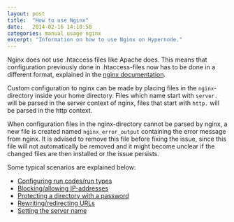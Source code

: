 ```yaml
---
layout: post
title:  "How to use Nginx"
date:   2014-02-16 14:10:58
categories: manual usage nginx
excerpt: "Information on how to use Nginx on Hypernode."
---
```

Nginx does not use .htaccess files like Apache does. This means that
configuration previously done in .htaccess-files now has to be done in a
different format, explained in the [nginx
documentation](http://nginx.org/en/docs/).

Custom configuration to nginx can be made by placing files in the
`nginx`-directory inside your home directory. Files which name start
with `server.` will be parsed in the server context of nginx, files that
start with `http.` will be parsed in the http context.

When configuration files in the nginx-directory cannot be parsed by
nginx, a new file is created named `nginx_error_output` containing the
error message from nginx. It is advised to remove this file before
fixing the issue, since this file will not automatically be removed and
it might become unclear if the changed files are then installed or the
issue persists.

Some typical scenarios are explained below:

- <a href="{% post_url 2014-07-10-nginx-run-codes-types %}">Configuring run codes/run types</a><br/>
- <a href="{% post_url 2014-07-10-nginx-blocking-allowing-ip-addresses %}">Blocking/allowing IP-addresses</a><br/>
- <a href="{% post_url 2014-07-10-protecting-directory-with-password %}">Protecting a directory with a password</a><br/>
- <a href="{% post_url 2014-07-10-rewriting-redirecting-urls %}">Rewriting/redirecting URLs</a><br/>
- <a href="{% post_url 2014-07-10-setting_server_name %}">Setting the server name</a><br/>


